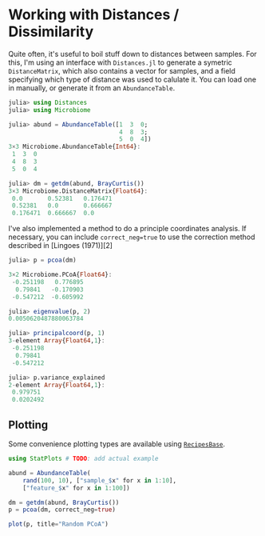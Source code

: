 
<a id='Working-with-Distances-/-Dissimilarity-1'></a>

# Working with Distances / Dissimilarity


Quite often, it's useful to boil stuff down to distances between samples. For this, I'm using an interface with `Distances.jl` to generate a symetric `DistanceMatrix`, which also contains a vector for samples, and a field specifying which type of distance was used to calulate it. You can load one in manually, or generate it from an `AbundanceTable`.


```julia
julia> using Distances
julia> using Microbiome

julia> abund = AbundanceTable([1  3  0;
                               4  8  3;
                               5  0  4])
3×3 Microbiome.AbundanceTable{Int64}:
 1  3  0
 4  8  3
 5  0  4

julia> dm = getdm(abund, BrayCurtis())
3×3 Microbiome.DistanceMatrix{Float64}:
 0.0       0.52381   0.176471
 0.52381   0.0       0.666667
 0.176471  0.666667  0.0
```


I've also implemented a method to do a principle coordinates analysis. If necessary, you can include `correct_neg=true` to use the correction method described in [Lingoes (1971)][2]


```julia
julia> p = pcoa(dm)

3×2 Microbiome.PCoA{Float64}:
 -0.251198   0.776895
  0.79841   -0.170903
 -0.547212  -0.605992

julia> eigenvalue(p, 2)
0.0050620487880063784

julia> principalcoord(p, 1)
3-element Array{Float64,1}:
 -0.251198
  0.79841
 -0.547212

julia> p.variance_explained
2-element Array{Float64,1}:
 0.979751
 0.0202492
```


<a id='Plotting-1'></a>

## Plotting


Some convenience plotting types are available using [`RecipesBase`][1].


[1]: https://github.com/juliaplots/recipesbase.jl


```julia
using StatPlots # TODO: add actual example

abund = AbundanceTable(
    rand(100, 10), ["sample_$x" for x in 1:10],
    ["feature_$x" for x in 1:100])

dm = getdm(abund, BrayCurtis())
p = pcoa(dm, correct_neg=true)

plot(p, title="Random PCoA")
```

